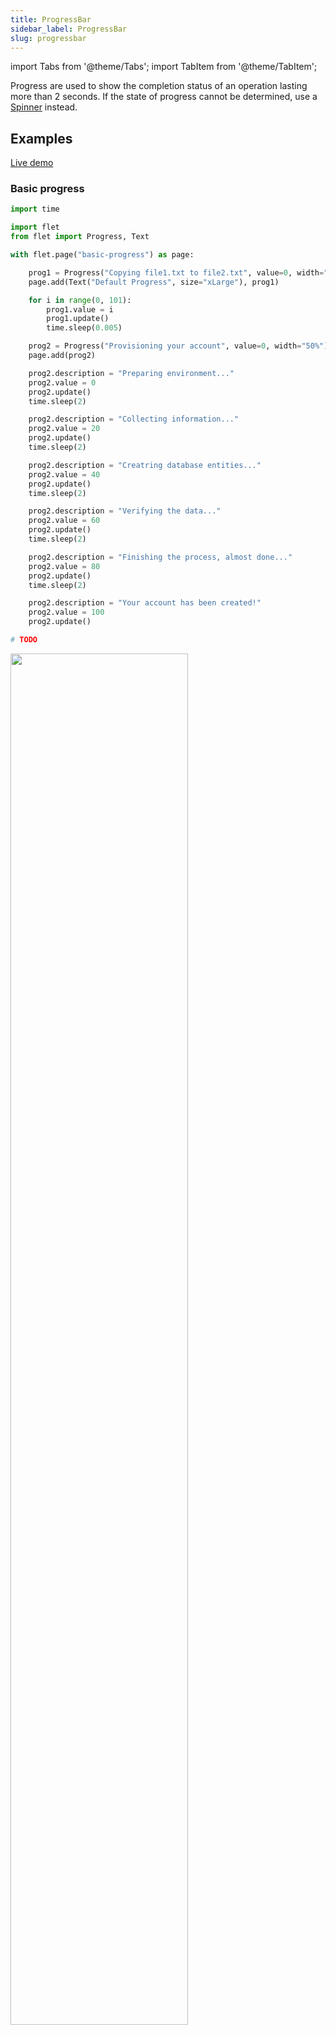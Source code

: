 ```yaml
---
title: ProgressBar
sidebar_label: ProgressBar
slug: progressbar
---
```

import Tabs from '@theme/Tabs';
import TabItem from '@theme/TabItem';

Progress are used to show the completion status of an operation lasting more than 2 seconds. If the state of progress cannot be determined, use a [Spinner](spinner) instead.

## Examples

[Live demo](https://python-spinner-example.pgletio.repl.co)

### Basic progress

<Tabs groupId="language">
  <TabItem value="python" label="Python" default>

```python
import time

import flet
from flet import Progress, Text

with flet.page("basic-progress") as page:

    prog1 = Progress("Copying file1.txt to file2.txt", value=0, width="50%")
    page.add(Text("Default Progress", size="xLarge"), prog1)

    for i in range(0, 101):
        prog1.value = i
        prog1.update()
        time.sleep(0.005)

    prog2 = Progress("Provisioning your account", value=0, width="50%")
    page.add(prog2)

    prog2.description = "Preparing environment..."
    prog2.value = 0
    prog2.update()
    time.sleep(2)

    prog2.description = "Collecting information..."
    prog2.value = 20
    prog2.update()
    time.sleep(2)

    prog2.description = "Creatring database entities..."
    prog2.value = 40
    prog2.update()
    time.sleep(2)

    prog2.description = "Verifying the data..."
    prog2.value = 60
    prog2.update()
    time.sleep(2)

    prog2.description = "Finishing the process, almost done..."
    prog2.value = 80
    prog2.update()
    time.sleep(2)

    prog2.description = "Your account has been created!"
    prog2.value = 100
    prog2.update()
```
  </TabItem>
  <TabItem value="powershell" label="PowerShell">

```powershell
# TODO
```

  </TabItem>
</Tabs>

<img src="/img/docs/controls/progress/basic-progress.gif" width="75%" />

### Indeterminate progress

<Tabs groupId="language">
  <TabItem value="python" label="Python" default>

```python
import flet
from flet import Progress, Text

with flet.page("basic-progress") as page:

    page.add(
        Text("Indeterminate Progress", size='xLarge'),
        Progress("Operation progress", description="Doing something indefinite...", width='50%')
    )
```
  </TabItem>
  <TabItem value="powershell" label="PowerShell">

```powershell
# TODO
```

  </TabItem>
</Tabs>

<img src="/img/docs/controls/progress/indeterminate-progress.gif" width="75%" />

## Properties

| Name           | Type    | Default | Description |
| -------------- | ------- | ------- | ----------- |
| `value`        | number  |         | Percentage of the operation's completeness, numerically between 0 and 100. If this is not set, the indeterminate progress animation will be shown instead. |
| `label`        | string  |         | Label to display above the control. |
| `description`  | string  |         | Text describing or supplementing the operation.  |
